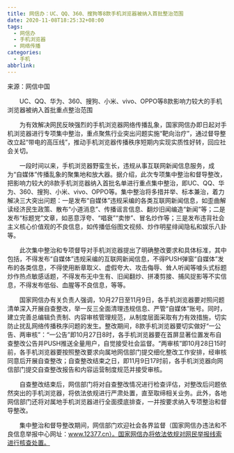 ```yaml
---
title: 网信办：UC、QQ、360、搜狗等8款手机浏览器被纳入首批整治范围
date: 2020-11-08T18:25:32+08:00
tags:
  - 网信办
  - 手机浏览器
  - 网络传播
categories:
  - 手机
abbrlink:
---
```


来源：网信中国

　　UC、QQ、华为、360、搜狗、小米、vivo、OPPO等8款影响力较大的手机浏览器被纳入首批重点整治范围

　　为有效解决网民反映强烈的手机浏览器网络传播乱象，国家网信办即日起对手机浏览器进行专项集中整治，重点聚焦行业突出问题实施“靶向治疗”，通过督导整改立起“带电的高压线”，推动手机浏览器传播秩序短期内实现实质性好转，回应社会关切。

　　一段时间以来，手机浏览器野蛮生长，违规从事互联网新闻信息服务，成为“自媒体”传播乱象的聚集地和放大器。据介绍，此次专项集中整治和督导整改，把影响力较大的8款手机浏览器纳入首批名单进行重点集中整治，即UC、QQ、华为、360、搜狗、小米、vivo、OPPO等。集中整治将多措并举、标本兼治，着力解决三大突出问题：一是发布“自媒体”违规采编的各类互联网新闻信息，如歪曲解读经济民生政策、散布“小道消息”、传播谣言信息、翻炒旧闻编造“新闻”等；二是发布“标题党”文章，如恶意浮夸、“唱衰”“卖惨”、冒名炒作等；三是发布违背社会主义核心价值观的不良信息，如传播低俗图文视频、炒作明星绯闻隐私和娱乐八卦等。

　　此次集中整治和专项督导对手机浏览器提出了明确整改要求和具体标准，其中包括，不得发布“自媒体”违规采编的互联网新闻信息，不得PUSH弹窗“自媒体”发布的各类信息，不得使用断章取义、虚假夸大、攻击侮辱、耸人听闻等噱头式标题炒作热点敏感话题，不得发布无中生有、旧闻翻炒、拼凑剪接、捕风捉影等不实信息，不得发布低俗、血腥等不良信息，等等。

　　国家网信办有关负责人强调，10月27日至11月9日，各手机浏览器要对照问题清单深入开展自查整改，举一反三全面清理违规信息、严管“自媒体”账号。同时，建立完善总编辑负责制、内容审核管理规范，从制度层面采取有力有效措施，切实防止扰乱网络传播秩序问题的发生。整改期间，8款手机浏览器要切实做好“一公告、两审核”：“一公告”即10月27日8时，各手机浏览器要在首屏显著位置发布自查整改公告并PUSH推送全量用户，自觉接受社会监督。“两审核”即10月28日15时前，各手机浏览器要按照整改要求向属地网信部门提交细化整改工作安排，经审核同意后开展自查整改；自查整改结束之日，即11月9日17时前，各手机浏览器向网信部门提交自查整改报告和内容运营制度规范并接受审核。

　　自查整改结束后，网信部门将对自查整改情况进行检查评估，对整改后问题依然突出的手机浏览器，将依法依规进行严肃处置，直至取缔相关业务。此外，各地网信部门还将对属地手机浏览器进行全面摸底排查，一并按要求纳入专项整治和督导整改。

　　集中整治和督导整改期间，网信部门欢迎社会各界监督（国家网信办违法和不良信息举报中心网址：www.12377.cn）。国家网信办将依法依规对网民举报线索进行核查处置。